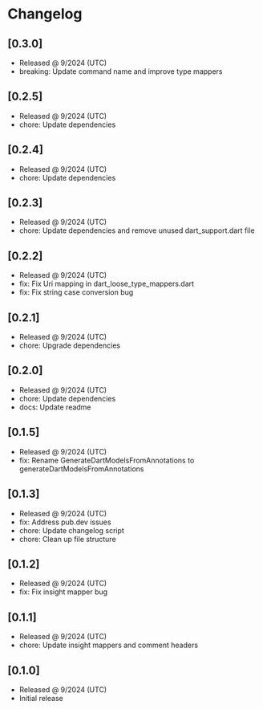 # Changelog

## [0.3.0]

- Released @ 9/2024 (UTC)
- breaking: Update command name and improve type mappers

## [0.2.5]

- Released @ 9/2024 (UTC)
- chore: Update dependencies

## [0.2.4]

- Released @ 9/2024 (UTC)
- chore: Update dependencies

## [0.2.3]

- Released @ 9/2024 (UTC)
- chore: Update dependencies and remove unused dart_support.dart file

## [0.2.2]

- Released @ 9/2024 (UTC)
- fix: Fix Uri mapping in dart_loose_type_mappers.dart
- fix: Fix string case conversion bug

## [0.2.1]

- Released @ 9/2024 (UTC)
- chore: Upgrade dependencies

## [0.2.0]

- Released @ 9/2024 (UTC)
- chore: Update dependencies
- docs: Update readme

## [0.1.5]

- Released @ 9/2024 (UTC)
- fix: Rename GenerateDartModelsFromAnnotations to generateDartModelsFromAnnotations

## [0.1.3]

- Released @ 9/2024 (UTC)
- fix: Address pub.dev issues
- chore: Update changelog script
- chore: Clean up file structure

## [0.1.2]

- Released @ 9/2024 (UTC)
- fix: Fix insight mapper bug

## [0.1.1]

- Released @ 9/2024 (UTC)
- chore: Update insight mappers and comment headers

## [0.1.0]

- Released @ 9/2024 (UTC)
- Initial release
